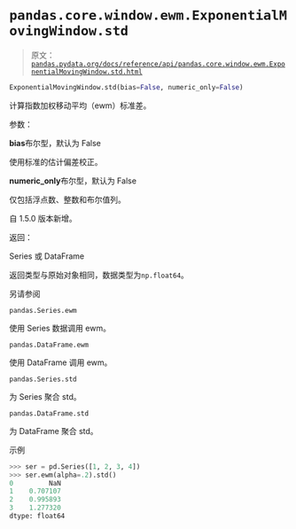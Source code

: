 # `pandas.core.window.ewm.ExponentialMovingWindow.std`

> 原文：[`pandas.pydata.org/docs/reference/api/pandas.core.window.ewm.ExponentialMovingWindow.std.html`](https://pandas.pydata.org/docs/reference/api/pandas.core.window.ewm.ExponentialMovingWindow.std.html)

```py
ExponentialMovingWindow.std(bias=False, numeric_only=False)
```

计算指数加权移动平均（ewm）标准差。

参数：

**bias**布尔型，默认为 False

使用标准的估计偏差校正。

**numeric_only**布尔型，默认为 False

仅包括浮点数、整数和布尔值列。

自 1.5.0 版本新增。

返回：

Series 或 DataFrame

返回类型与原始对象相同，数据类型为`np.float64`。

另请参阅

`pandas.Series.ewm`

使用 Series 数据调用 ewm。

`pandas.DataFrame.ewm`

使用 DataFrame 调用 ewm。

`pandas.Series.std`

为 Series 聚合 std。

`pandas.DataFrame.std`

为 DataFrame 聚合 std。

示例

```py
>>> ser = pd.Series([1, 2, 3, 4])
>>> ser.ewm(alpha=.2).std()
0         NaN
1    0.707107
2    0.995893
3    1.277320
dtype: float64 
```
